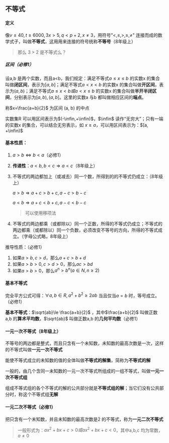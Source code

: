 ## 不等式

#### 定义

像$v\le40,t\ge6000,3x>5,q<p+2,x\ne3$，用符号"$<,\le,>,\ge,\ne$" 连接而成的数学式子，叫做**不等式**，这用用来连接的符号统称**不等号**（8年级上）

> 那么 3 > 2  是不等式么？

##### 区间（必修1）

设a,b 是两个实数，而且a<b，我们规定：满足不等式$a\le x\le b$ 的实数x 的集合叫做**闭区间**，表示为$[a, b]$；满足不等式$a<x<b$ 的实数x 的集合叫做**开区间**，表示为$(a,b)$；满足不等式$a\le x<b 或a<x\le b$ 的实数x 的集合叫做**半开半闭区间**，分别表示为$[a,b),(a,b]$。这里的实数a 与b 都叫做相应区间的**端点**。

称$x=\frac{a+b}{2}$ 为区间 (a, b) 的中点

实数集R 可以用区间表示为$(-\infin,+\infin)$，$\infin$ 读作“无穷大”；只有一端的实数x 的集合，可以结合无穷表示，如 $x\ge a$，可以用区间表示为：$[a, +\infin)$



#### 基本性质：

1. $a>b\Leftrightarrow b<a$（必修1）

1. **传递性**：$a<b, b<c\Rightarrow a<c$（8年级上）

2. 不等式的两边都加上（或减去）同一个数，所得到的的不等式仍成立：（8年级上）

    $a>b \Rightarrow a+c >b+c, a-c>b-c$

    $a<b \Rightarrow a+c <b+c, a-c<b-c$

    > 可以使用移项法

4. 不等式的两边都乘（或都除以）同一个正数，所得的不等式仍成立；不等式的两边都乘（或都除以）同一个负数，必须改变不等号的方向，所得的不等式成立。（字母公式略，8年级上）

推导性质：（必修1）

1. 如果$a>b,c>d$，那么$a+c>b+d$
2. 如果$a>b>0,c>d>0$，那么$ac>bd$
3. 如果$a>b>0$，那么$a^n>b^n(a\in N,n\ge2)$ 



#### 基本不等式

完全平方公式可得：$\forall a,b\in R, a^2+b^2\ge2ab$ 当且仅当$a=b$ 时，等号成立。（必修1）

**基本不等式**：$\sqrt{ab}\le \frac{a+b}{2}$ ，其中$\frac{a+b}{2}$ 叫做正数a,b 的**算术平均数**，$\sqrt{ab}$ 叫做正数a,b 的**几何平均数**（必修1）



#### 一元一次不等式（8年级上）

不等号的两边都是整式，而且只含有一个未知数，未知数的最高次数是一次，这样的不等式叫做**一元一次不等式**

能使不等式成立的未知数的值的全体叫做**不等式的解集**，简称为**不等式的解**

一般的，由几个含同一未知数的一元一次不等式所组成的一组不等式，叫做**一元一次不等式组**

组成不等式组的各个不等式的解的公共部分就是**不等式组的解**；当它们没有公共部分时，称这个不等式组**无解**



#### 一元二次不等式（必修1）

把只含有一个未知数，并且未知数的最高次数是2 的不等式，称为**一元二次不等式**

> 一般形式为：$ax^2+bx+c>0 或ax^2+bx+c<0$，其中a,b,c 均为常数，$a\ne 0$





